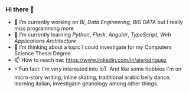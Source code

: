 ### Hi there 👋

<!--
**alu-rodriguez/alu-rodriguez** is a ✨ _special_ ✨ repository because its `README.md` (this file) appears on your GitHub profile.

Here are some ideas to get you started:

- 🔭 I’m currently working on ...
- 🌱 I’m currently learning ...
- 👯 I’m looking to collaborate on ...
- 🤔 I’m looking for help with ...
- 💬 Ask me about ...
- 📫 How to reach me: ...
- 😄 Pronouns: ...
- ⚡ Fun fact: ...
-->


- 🔭 I’m currently working on *BI*, *Data Engineering*, *BIG DATA* but I really miss programming more
- 🌱 I’m currently learning *Python*, *Flask*, *Angular*, *TypeScript*, *Web Applications Architecture*
- :thought_balloon: I’m thinking about a topic I could investigate for my Computers Science Thesis Degree
- 📫 How to reach me: https://www.linkedin.com/in/alerodriguez
- ⚡ Fun fact: I'm very interested into IoT. And like some hobbies I'm on micro-story writing, inline skating, traditional arabic belly dance, learning italian, investigatin geanology among other things.
